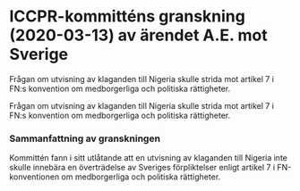 # ICCPR-kommitténs granskning (2020-03-13) av ärendet A.E. mot Sverige

Frågan om utvisning av klaganden till Nigeria skulle strida mot artikel 7 i FN:s konvention om medborgerliga och politiska rättigheter.

Frågan om utvisning av klaganden till Nigeria skulle strida mot artikel 7 i FN:s konvention om medborgerliga och politiska rättigheter.

### Sammanfattning av granskningen

Kommittén fann i sitt utlåtande att en utvisning av klaganden till Nigeria inte skulle innebära en överträdelse av Sveriges förpliktelser enligt artikel 7 i FN-konventionen om medborgerliga och politiska rättigheter.
